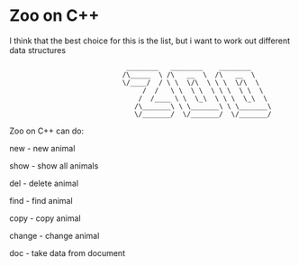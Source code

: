 # Zoo on C++
I think that the best choice for this is the list, but i want to work out different data structures
 
                                 ________   ________    ________ 
                                /\_____  \ /\   __  \  /\   __  \ 
                                \/____/  / \ \  \/\  \ \ \  \/\  \ 
                                     /  /   \ \  \ \  \ \ \  \ \  \ 
                                    /  /____ \ \  \_\  \ \ \  \_\  \ 
                                   /\_______\ \ \_______\ \ \_______\ 
                                   \/_______/  \/_______/  \/_______/  

Zoo on C++ can do:

new - new animal

show - show all animals

del - delete animal

find - find animal

copy - copy animal

change - change animal

doc - take data from document
